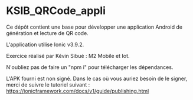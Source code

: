 # KSIB_QRCode_appli

Ce dépôt contient une base pour développer une application Android 
de génération et lecture de QR code.

L'application utilise Ionic v3.9.2.

Exercice réalisé par Kévin Sibué : M2 Mobile et Iot.

N'oubliez pas de faire un "npm i" pour télécharger les dépendances.

L'APK fourni est non signé.
Dans le cas où vous auriez besoin de le signer, merci de suivre le tutoriel suivant : https://ionicframework.com/docs/v1/guide/publishing.html